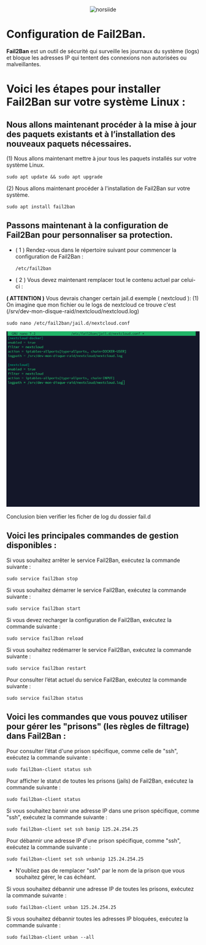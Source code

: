 <p align="center"><img src="https://paranoiaque.fr/wp-content/uploads/2023/01/2192e09a9529040554cc0492d32394a69d0fb3ea.png" width="400" alt="norsiide"></p>

# Configuration de Fail2Ban.

**Fail2Ban** est un outil de sécurité qui surveille les journaux du système (logs) et bloque les adresses IP qui tentent des connexions non autorisées ou malveillantes.


# Voici les étapes pour installer Fail2Ban sur votre système Linux :

## Nous allons maintenant procéder à la mise à jour des paquets existants et à l’installation des nouveaux paquets nécessaires.

(1) Nous allons maintenant mettre à jour tous les paquets installés sur votre système Linux.

```
sudo apt update && sudo apt upgrade
```
(2) Nous allons maintenant procéder à l'installation de Fail2Ban sur votre système.
 
```
sudo apt install fail2ban
```
## Passons maintenant à la configuration de Fail2Ban pour personnaliser sa protection.

* ( 1 ) Rendez-vous dans le répertoire suivant pour commencer la configuration de Fail2Ban :
  ```
  /etc/fail2ban
  ```
* ( 2 ) Vous devez maintenant remplacer tout le contenu actuel par celui-ci :

**( ATTENTION )** Vous devrais changer certain jail.d exemple ( nextcloud ):
(1) On imagine que mon fichier ou le logs de nextcloud ce trouve c'est (/srv/dev-mon-disque-raid/nextcloud/nextcloud.log)
```
sudo nano /etc/fail2ban/jail.d/nextcloud.conf
```
![Screenshot](https://github.com/Norsiide/install-openmediavault/blob/main/img/nextcloud-path.png)

Conclusion bien verifier les ficher de log du dossier fail.d
  


## Voici les principales commandes de gestion disponibles :

Si vous souhaitez arrêter le service Fail2Ban, exécutez la commande suivante :
```
sudo service fail2ban stop
```

Si vous souhaitez démarrer le service Fail2Ban, exécutez la commande suivante :
```
sudo service fail2ban start
```

Si vous devez recharger la configuration de Fail2Ban, exécutez la commande suivante :
```
sudo service fail2ban reload
```

Si vous souhaitez redémarrer le service Fail2Ban, exécutez la commande suivante :
```
sudo service fail2ban restart
```
Pour consulter l’état actuel du service Fail2Ban, exécutez la commande suivante :
```
sudo service fail2ban status
```
## Voici les commandes que vous pouvez utiliser pour gérer les "prisons" (les règles de filtrage) dans Fail2Ban :

Pour consulter l’état d'une prison spécifique, comme celle de "ssh", exécutez la commande suivante :
```
sudo fail2ban-client status ssh 
```

Pour afficher le statut de toutes les prisons (jails) de Fail2Ban, exécutez la commande suivante :
```
sudo fail2ban-client status
```

Si vous souhaitez bannir une adresse IP dans une prison spécifique, comme "ssh", exécutez la commande suivante :
```
sudo fail2ban-client set ssh banip 125.24.254.25
```


Pour débannir une adresse IP d'une prison spécifique, comme "ssh", exécutez la commande suivante :
```
sudo fail2ban-client set ssh unbanip 125.24.254.25
```
* N'oubliez pas de remplacer "ssh" par le nom de la prison que vous souhaitez gérer, le cas échéant.


Si vous souhaitez débannir une adresse IP de toutes les prisons, exécutez la commande suivante :
```
sudo fail2ban-client unban 125.24.254.25
```

Si vous souhaitez débannir toutes les adresses IP bloquées, exécutez la commande suivante :
```
sudo fail2ban-client unban --all
```
